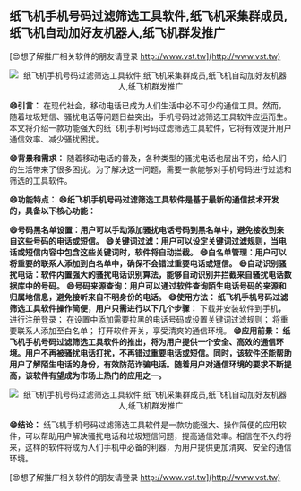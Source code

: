 ## **纸飞机手机号码过滤筛选工具软件,纸飞机采集群成员,纸飞机自动加好友机器人,纸飞机群发推广**

[😍想了解推广相关软件的朋友请登录 http://www.vst.tw](http://www.vst.tw)

 <center><img src="https://vst.tw/MP4/tuiguang/png/3.png" alt="纸飞机手机号码过滤筛选工具软件,纸飞机采集群成员,纸飞机自动加好友机器人,纸飞机群发推广"></center>

**😄引言：**
在现代社会，移动电话已成为人们生活中必不可少的通信工具。然而，随着垃圾短信、骚扰电话等问题日益突出，手机号码过滤筛选工具软件应运而生。本文将介绍一款功能强大的纸飞机手机号码过滤筛选工具软件，它将有效提升用户通信效率、减少骚扰困扰。

**😄背景和需求：**
随着移动电话的普及，各种类型的骚扰电话也层出不穷，给人们的生活带来了很多困扰。为了解决这一问题，需要一款能够对手机号码进行过滤和筛选的工具软件。

**😄功能特点：**
**😄纸飞机手机号码过滤筛选工具软件是基于最新的通信技术开发的，具备以下核心功能：**

**😄号码黑名单设置：用户可以手动添加骚扰电话号码到黑名单中，避免接收到来自这些号码的电话或短信。**
**😄关键词过滤：用户可以设定关键词过滤规则，当电话或短信内容中包含这些关键词时，软件将自动拦截。**
**😄白名单管理：用户可以将重要的联系人添加到白名单中，确保不会错过重要电话或短信。**
**😄自动识别骚扰电话：软件内置强大的骚扰电话识别算法，能够自动识别并拦截来自骚扰电话数据库中的号码。**
**😄号码来源查询：用户可以通过软件查询陌生电话号码的来源和归属地信息，避免接听来自不明身份的电话。**
**😄使用方法： 纸飞机手机号码过滤筛选工具软件操作简便，用户只需进行以下几个步骤：**
下载并安装软件到手机，进行注册登录；
在设置中添加需要拉黑的电话号码或设置关键词过滤规则；
将重要联系人添加至白名单；
打开软件开关，享受清爽的通信环境。
**😄应用前景： 纸飞机手机号码过滤筛选工具软件的推出，将为用户提供一个安全、高效的通信环境。用户不再被骚扰电话打扰，不再错过重要电话或短信。同时，该软件还能帮助用户了解陌生电话的身份，有效防范诈骗电话。随着用户对通信环境的要求不断提高，该软件有望成为市场上热门的应用之一。**

 <center><img src="https://vst.tw/MP4/tuiguang/png/1.png" alt="纸飞机手机号码过滤筛选工具软件,纸飞机采集群成员,纸飞机自动加好友机器人,纸飞机群发推广"></center>

**😄结论：**
纸飞机手机号码过滤筛选工具软件是一款功能强大、操作简便的应用软件，可以帮助用户解决骚扰电话和垃圾短信问题，提高通信效率。相信在不久的将来，这样的软件将成为人们手机中必备的利器，为用户提供更加清爽、安全的通信环境。

[😍想了解推广相关软件的朋友请登录 http://www.vst.tw](http://www.vst.tw)



